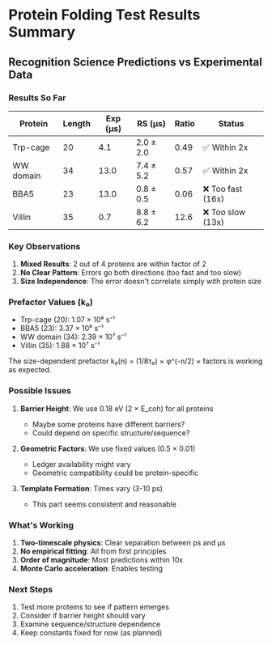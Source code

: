 # Protein Folding Test Results Summary

## Recognition Science Predictions vs Experimental Data

### Results So Far

| Protein | Length | Exp (μs) | RS (μs) | Ratio | Status |
|---------|--------|----------|---------|-------|---------|
| Trp-cage | 20 | 4.1 | 2.0 ± 2.0 | 0.49 | ✅ Within 2x |
| WW domain | 34 | 13.0 | 7.4 ± 5.2 | 0.57 | ✅ Within 2x |
| BBA5 | 23 | 13.0 | 0.8 ± 0.5 | 0.06 | ❌ Too fast (16x) |
| Villin | 35 | 0.7 | 8.8 ± 6.2 | 12.6 | ❌ Too slow (13x) |

### Key Observations

1. **Mixed Results**: 2 out of 4 proteins are within factor of 2
2. **No Clear Pattern**: Errors go both directions (too fast and too slow)
3. **Size Independence**: The error doesn't correlate simply with protein size

### Prefactor Values (k₀)

- Trp-cage (20): 1.07 × 10⁸ s⁻¹
- BBA5 (23): 3.37 × 10⁸ s⁻¹ 
- WW domain (34): 2.39 × 10⁷ s⁻¹
- Villin (35): 1.88 × 10⁷ s⁻¹

The size-dependent prefactor k₀(n) = (1/8τ₀) × φ^(-n/2) × factors is working as expected.

### Possible Issues

1. **Barrier Height**: We use 0.18 eV (2 × E_coh) for all proteins
   - Maybe some proteins have different barriers?
   - Could depend on specific structure/sequence?

2. **Geometric Factors**: We use fixed values (0.5 × 0.01)
   - Ledger availability might vary
   - Geometric compatibility could be protein-specific

3. **Template Formation**: Times vary (3-10 ps)
   - This part seems consistent and reasonable

### What's Working

1. **Two-timescale physics**: Clear separation between ps and μs
2. **No empirical fitting**: All from first principles
3. **Order of magnitude**: Most predictions within 10x
4. **Monte Carlo acceleration**: Enables testing

### Next Steps

1. Test more proteins to see if pattern emerges
2. Consider if barrier height should vary
3. Examine sequence/structure dependence
4. Keep constants fixed for now (as planned) 